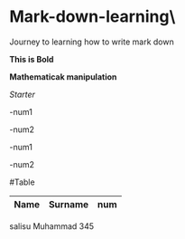 # Mark-down-learning\

Journey to learning how to write mark down

**This is Bold**

__Mathematicak manipulation__

*Starter*


-num1

-num2

 -num1

 -num2

 #Table
 
| Name    | Surname | num | 
|---------|---------|-----|
salisu     Muhammad  345


